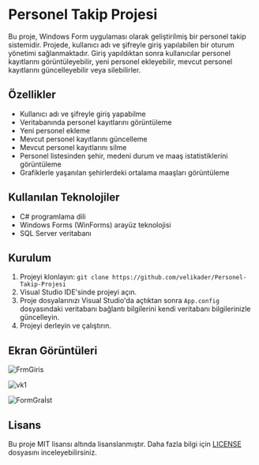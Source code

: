 # Personel Takip Projesi

Bu proje, Windows Form uygulaması olarak geliştirilmiş bir personel takip sistemidir. Projede, kullanıcı adı ve şifreyle giriş yapılabilen bir oturum yönetimi sağlanmaktadır. Giriş yapıldıktan sonra kullanıcılar personel kayıtlarını görüntüleyebilir, yeni personel ekleyebilir, mevcut personel kayıtlarını güncelleyebilir veya silebilirler.

## Özellikler

- Kullanıcı adı ve şifreyle giriş yapabilme
- Veritabanında personel kayıtlarını görüntüleme
- Yeni personel ekleme
- Mevcut personel kayıtlarını güncelleme
- Mevcut personel kayıtlarını silme
- Personel listesinden şehir, medeni durum ve maaş istatistiklerini görüntüleme
- Grafiklerle yaşanılan şehirlerdeki ortalama maaşları görüntüleme

## Kullanılan Teknolojiler

- C# programlama dili
- Windows Forms (WinForms) arayüz teknolojisi
- SQL Server veritabanı

## Kurulum

1. Projeyi klonlayın: `git clone https://github.com/velikader/Personel-Takip-Projesi`
2. Visual Studio IDE'sinde projeyi açın.
3. Proje dosyalarınızı Visual Studio'da açtıktan sonra `App.config` dosyasındaki veritabanı bağlantı bilgilerini kendi veritabanı bilgilerinizle güncelleyin.
4. Projeyi derleyin ve çalıştırın.

## Ekran Görüntüleri

![FrmGiris](https://github.com/velikader/Personel-Takip-Projesi/assets/110414749/e01715e5-ca78-4f36-bce2-e8f903b01462)

![vk1](https://github.com/velikader/Personel-Takip-Projesi/assets/110414749/9116708a-c10e-4c99-880f-ae96546076cf)


![FormGraİst](https://github.com/velikader/Personel-Takip-Projesi/assets/110414749/bd3fa76c-912c-4403-bfbf-5abdd33d6946)

## Lisans

Bu proje MIT lisansı altında lisanslanmıştır. Daha fazla bilgi için [LICENSE](LICENSE) dosyasını inceleyebilirsiniz.
